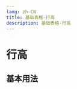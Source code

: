 ```yaml
---
lang: zh-CN
title: 基础表格-行高
description: 基础表格-行高
---
```


# 行高

## 基本用法

<vma-formula-table
    :data="gridData"
    :size="selectedSizeValue"
    :functions="customFunctions"
    :type="selectedThemeValue"
    resizeColumn
    resizeRow
    style="width: 100%; height: 800px;"
/>

<script lang="ts">
  import {defineComponent, reactive, ref} from 'vue';
  import { ComponentType, SizeType } from '../../src/types';
  export default defineComponent({
    name: 'Button',
    setup() {
      const selectedSizeValue = ref<SizeType>('normal');
        const selectedThemeValue = ref<ComponentType>('primary');
        
        const customFunctions = reactive({
          CHAR21: () => {}, /* (number) => {          number = FormulaHelpers.accept(number, Types.NUMBER);
                  if (number > 255 || number < 1)
                    throw FormulaError.VALUE;
                  return String.fromCharCode(number + 21);
                }*/
          CHAR22: () => {} /* (number) => {
                  number = FormulaHelpers.accept(number, Types.NUMBER);
                  if (number > 255 || number < 1)
                    throw FormulaError.VALUE;
                  return String.fromCharCode(number + 22);
                }*/
        });
        
        const gridData = reactive([{
          name: 'sheet 1ABC',
          r: 10,
          c: 20,
          status: 0,
          index: 0,
          order: 0,
          hide: 0,
          config: {
            freeze: {
              l: 2,
              t: 3,
              r: 9,
              b: 12
            },
            merge: [{
              r: 2,
              c: 3,
              rs: 3,
              cs: 4
            }],
            rh: [{
              r: 2,
              h: 48
            }, {
              r: 4,
              h: 48
            }],
            cw: [{
              c: 3,
              w: 120
            }, {
              c: 7,
              w: 148
            }],
            rv: [{
              r: 7,
              v: 0
            }, {
              r: 8,
              v: 0
            }],
            cv: [{
              c: 7,
              v: 0
            }],
            border: [{
              type: 'cell',
              r: 7,
              c: 7,
              v: {
                l: {
                  s: 1,
                  cl: 'red'
                },
                r: {
                  s: 1,
                  cl: 'rgba(99,99,99,0.7)'
                },
                t: {
                  s: 1,
                  cl: 'rgb(200,200,200)'
                },
                b: {
                  s: 1,
                  cl: '#56789A'
                }
              }
            }, {
              type: 'range',
              r: [8, 9],
              c: [4, 6],
              bt: 'border-all',
              s: 1,
              cl: 'cyan'
            }]
          },
          data: [
            {
              r: 1,
              c: 2,
              name: 'B1',
              v: '35'
            },
            {
              r: 1,
              c: 3,
              name: 'C1',
              v: '=3 / 10'
            },
            {
              r: 1,
              c: 4,
              name: 'D1',
              v: '= 1 - EXP(C1 ^ 3)'
            },
            {
              r: 10,
              c: 20,
              name: 'T10',
              v: '=D1 + 3'
            },
            {
              r: 2,
              c: 4,
              name: 'D2',
              v: '=SUM(B1, T10) + AD50'
            },
            {
              r: 7,
              c: 4,
              name: 'D7',
              v: '值1值1值1值1值1值1值1值1值1值1值1值1值1值1值1值1值1值1值1值1值1值1值1值1值1值1值1值1值1值1值1值1'
            },
            {
              r: 50,
              c: 30,
              name: 'AD50',
              v: '=2  *D2 + C1* 1.7'
            },
            {
              r: 36,
              c: 30,
              name: 'AD36',
              v: '=CHAR22(B1)'
            }
          ]
        }, {
          name: 'sheet 2',
          r: 15,
          c: 25,
          status: 0,
          index: 1,
          order: 1,
          hide: 0,
          data: []
        }]);

      return {
        selectedSizeValue,
        selectedThemeValue,
        customFunctions,
        gridData,
      }
    },
  })
</script>
